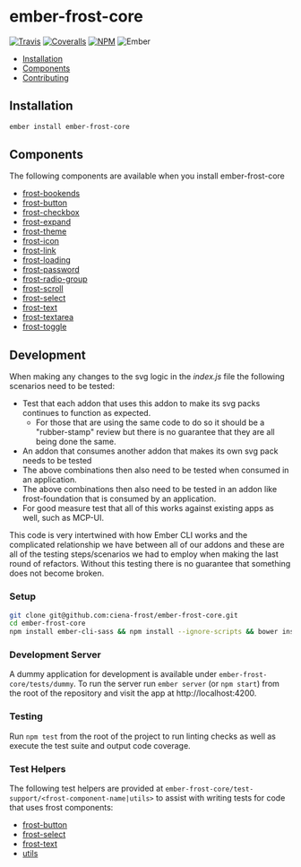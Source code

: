 # ember-frost-core

[![Travis][ci-img]][ci-url] [![Coveralls][cov-img]][cov-url] [![NPM][npm-img]][npm-url] ![Ember][ember-img]

 * [Installation](#installation)
 * [Components](#components)
 * [Contributing](#contributing)

## Installation

```bash
ember install ember-frost-core
```

## Components

The following components are available when you install ember-frost-core

* [frost-bookends](docs/frost-bookends.md)
* [frost-button](docs/frost-button.md)
* [frost-checkbox](docs/frost-checkbox.md)
* [frost-expand](docs/frost-expand.md)
* [frost-theme](docs/frost-css.md)
* [frost-icon](docs/frost-icons.md)
* [frost-link](docs/frost-link.md)
* [frost-loading](docs/frost-loading.md)
* [frost-password](docs/frost-password.md)
* [frost-radio-group](docs/frost-radio.md)
* [frost-scroll](docs/frost-scroll.md)
* [frost-select](docs/frost-select.md)
* [frost-text](docs/frost-text.md)
* [frost-textarea](docs/frost-textarea.md)
* [frost-toggle](docs/frost-toggle.md)

## Development

When making any changes to the svg logic in the _index.js_ file the following scenarios need to be tested:

* Test that each addon that uses this addon to make its svg packs continues to function as expected.
  * For those that are using the same code to do so it should be a "rubber-stamp" review but there is no guarantee that they are all being done the same.
* An addon that consumes another addon that makes its own svg pack needs to be tested
* The above combinations then also need to be tested when consumed in an application.
* The above combinations then also need to be tested in an addon like frost-foundation that is consumed by an application.
* For good measure test that all of this works against existing apps as well, such as MCP-UI.

This code is very intertwined with how Ember CLI works and the complicated relationship we have between all of our addons and these are all of the testing steps/scenarios we had to employ when making the last round of refactors. Without this testing there is no guarantee that something does not become broken.


### Setup

```bash
git clone git@github.com:ciena-frost/ember-frost-core.git
cd ember-frost-core
npm install ember-cli-sass && npm install --ignore-scripts && bower install
```

### Development Server

A dummy application for development is available under `ember-frost-core/tests/dummy`.
To run the server run `ember server` (or `npm start`) from the root of the repository and
visit the app at http://localhost:4200.

### Testing

Run `npm test` from the root of the project to run linting checks as well as execute the test suite
and output code coverage.

### Test Helpers


The following test helpers are provided at `ember-frost-core/test-support/<frost-component-name|utils>` to assist with writing tests for code that uses frost components:

* [frost-button](addon-test-support/frost-button.js)
* [frost-select](addon-test-support/frost-select.js)
* [frost-text](addon-test-support/frost-text.js)
* [utils](addon-test-support/utils.js)

[ci-img]: https://img.shields.io/travis/ciena-frost/ember-frost-core.svg "Travis CI Build Status"
[ci-url]: https://travis-ci.org/ciena-frost/ember-frost-core
[cov-img]: https://img.shields.io/coveralls/ciena-frost/ember-frost-core.svg "Coveralls Code Coverage"
[cov-url]: https://coveralls.io/github/ciena-frost/ember-frost-core
[ember-img]: https://img.shields.io/badge/ember-2.4+-green.svg "Ember 2.4+"
[npm-img]: https://img.shields.io/npm/v/ember-frost-core.svg "NPM Version"
[npm-url]: https://www.npmjs.com/package/ember-frost-core
